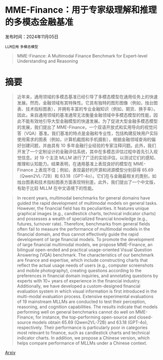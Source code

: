 # MME-Finance：用于专家级理解和推理的多模态金融基准

发布时间：2024年11月05日

`LLM应用` `多模态模型`

> MME-Finance: A Multimodal Finance Benchmark for Expert-level Understanding and Reasoning

# 摘要

> 近年来，通用领域的多模态基准已经引导了多模态模型在通用任务上的快速发展。然而，金融领域有其特殊性。它具有独特的图形图像（例如，烛台图表、技术指标图表），并拥有丰富的专业金融知识（例如，期货、换手率）。因此，来自通用领域的基准通常无法衡量金融领域中多模态模型的性能，因此不能有效地引导大型金融模型的快速发展。为了促进大型金融多模态模型的发展，我们提出了 MME-Finance，一个双语开放式和实用导向的视觉问答（VQA）基准。我们基准的特点是金融和专业性，包括构建反映用户实际使用需求的图表（例如，计算机截图和手机摄影），根据金融领域查询的偏好创建问题，并由具有 10 多年金融行业经验的专家注释问题。此外，我们开发了一个定制设计的金融评估系统，其中在多模态评估过程中首先引入视觉信息。对 19 个主流 MLLM 进行了广泛的实验评估，以测试它们的感知、推理和认知能力。结果表明，在通用基准上表现良好的模型在 MME-Finance 上表现不佳；例如，表现最好的开源和闭源模型分别获得 65.69（Qwen2VL-72B）和 63.18（GPT-4o）。它们在与金融最相关的类别，如烛台图表和技术指标图表方面表现特别差。此外，我们提出了一个中文版，有助于比较 MLLM 在中文语境下的性能。

> In recent years, multimodal benchmarks for general domains have guided the rapid development of multimodal models on general tasks. However, the financial field has its peculiarities. It features unique graphical images (e.g., candlestick charts, technical indicator charts) and possesses a wealth of specialized financial knowledge (e.g., futures, turnover rate). Therefore, benchmarks from general fields often fail to measure the performance of multimodal models in the financial domain, and thus cannot effectively guide the rapid development of large financial models. To promote the development of large financial multimodal models, we propose MME-Finance, an bilingual open-ended and practical usage-oriented Visual Question Answering (VQA) benchmark. The characteristics of our benchmark are finance and expertise, which include constructing charts that reflect the actual usage needs of users (e.g., computer screenshots and mobile photography), creating questions according to the preferences in financial domain inquiries, and annotating questions by experts with 10+ years of experience in the financial industry. Additionally, we have developed a custom-designed financial evaluation system in which visual information is first introduced in the multi-modal evaluation process. Extensive experimental evaluations of 19 mainstream MLLMs are conducted to test their perception, reasoning, and cognition capabilities. The results indicate that models performing well on general benchmarks cannot do well on MME-Finance; for instance, the top-performing open-source and closed-source models obtain 65.69 (Qwen2VL-72B) and 63.18 (GPT-4o), respectively. Their performance is particularly poor in categories most relevant to finance, such as candlestick charts and technical indicator charts. In addition, we propose a Chinese version, which helps compare performance of MLLMs under a Chinese context.

[Arxiv](https://arxiv.org/abs/2411.03314)